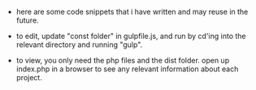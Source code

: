 - here are some code snippets that i have written and may reuse in the future.


- to edit, update "const folder" in gulpfile.js, and run by cd'ing into the relevant directory and running "gulp".
- to view, you only need the php files and the dist folder. open up index.php in a browser to see any relevant information about each project.
